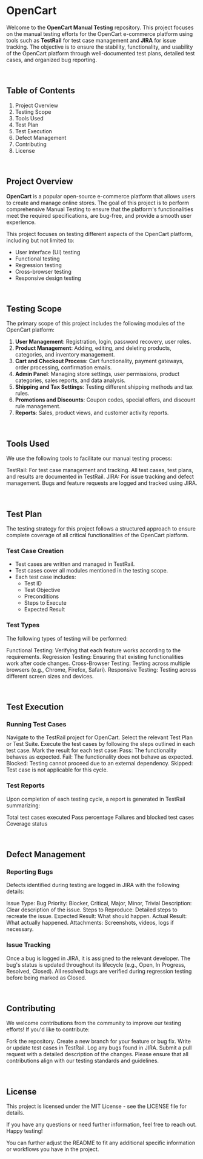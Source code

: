 # OpenCart

Welcome to the <b>OpenCart Manual Testing</b> repository. This project focuses on the manual testing efforts for the OpenCart e-commerce platform using tools such as <b>TestRail</b> for test case management and <b>JIRA</b> for issue tracking. The objective is to ensure the stability, functionality, and usability of the OpenCart platform through well-documented test plans, detailed test cases, and organized bug reporting.

<br>

## Table of Contents
1. Project Overview
2. Testing Scope
3. Tools Used
4. Test Plan
5. Test Execution
6. Defect Management
7. Contributing
8. License


<br> 


## Project Overview
<b>OpenCart</b> is a popular open-source e-commerce platform that allows users to create and manage online stores. The goal of this project is to perform comprehensive Manual Testing to ensure that the platform's functionalities meet the required specifications, are bug-free, and provide a smooth user experience.

This project focuses on testing different aspects of the OpenCart platform, including but not limited to:

- User interface (UI) testing
- Functional testing
- Regression testing
- Cross-browser testing
- Responsive design testing

<br>

## Testing Scope
The primary scope of this project includes the following modules of the OpenCart platform:

1. <b>User Management</b>: Registration, login, password recovery, user roles.
2. <b>Product Management</b>: Adding, editing, and deleting products, categories, and inventory management.
3. <b>Cart and Checkout Process</b>: Cart functionality, payment gateways, order processing, confirmation emails.
4. <b>Admin Panel</b>: Managing store settings, user permissions, product categories, sales reports, and data analysis.
5. <b>Shipping and Tax Settings</b>: Testing different shipping methods and tax rules.
6. <b>Promotions and Discounts</b>: Coupon codes, special offers, and discount rule management.
7. <b>Reports</b>: Sales, product views, and customer activity reports.


<br>


## Tools Used
We use the following tools to facilitate our manual testing process:

TestRail: For test case management and tracking. All test cases, test plans, and results are documented in TestRail.
JIRA: For issue tracking and defect management. Bugs and feature requests are logged and tracked using JIRA.


<br>


## Test Plan
The testing strategy for this project follows a structured approach to ensure complete coverage of all critical functionalities of the OpenCart platform.


### Test Case Creation
- Test cases are written and managed in TestRail.
- Test cases cover all modules mentioned in the testing scope.
- Each test case includes:
  - Test ID
  - Test Objective
  - Preconditions
  - Steps to Execute
  - Expected Result

### Test Types
The following types of testing will be performed:

Functional Testing: Verifying that each feature works according to the requirements.
Regression Testing: Ensuring that existing functionalities work after code changes.
Cross-Browser Testing: Testing across multiple browsers (e.g., Chrome, Firefox, Safari).
Responsive Testing: Testing across different screen sizes and devices.


<br>


## Test Execution
### Running Test Cases
Navigate to the TestRail project for OpenCart.
Select the relevant Test Plan or Test Suite.
Execute the test cases by following the steps outlined in each test case.
Mark the result for each test case:
Pass: The functionality behaves as expected.
Fail: The functionality does not behave as expected.
Blocked: Testing cannot proceed due to an external dependency.
Skipped: Test case is not applicable for this cycle.

### Test Reports
Upon completion of each testing cycle, a report is generated in TestRail summarizing:

Total test cases executed
Pass percentage
Failures and blocked test cases
Coverage status


<br>


## Defect Management

### Reporting Bugs
Defects identified during testing are logged in JIRA with the following details:

Issue Type: Bug
Priority: Blocker, Critical, Major, Minor, Trivial
Description: Clear description of the issue.
Steps to Reproduce: Detailed steps to recreate the issue.
Expected Result: What should happen.
Actual Result: What actually happened.
Attachments: Screenshots, videos, logs if necessary.

### Issue Tracking
Once a bug is logged in JIRA, it is assigned to the relevant developer.
The bug's status is updated throughout its lifecycle (e.g., Open, In Progress, Resolved, Closed).
All resolved bugs are verified during regression testing before being marked as Closed.


<br>


## Contributing
We welcome contributions from the community to improve our testing efforts! If you'd like to contribute:

Fork the repository.
Create a new branch for your feature or bug fix.
Write or update test cases in TestRail.
Log any bugs found in JIRA.
Submit a pull request with a detailed description of the changes.
Please ensure that all contributions align with our testing standards and guidelines.



<br>


## License
This project is licensed under the MIT License - see the LICENSE file for details.

If you have any questions or need further information, feel free to reach out. Happy testing!

You can further adjust the README to fit any additional specific information or workflows you have in the project.
